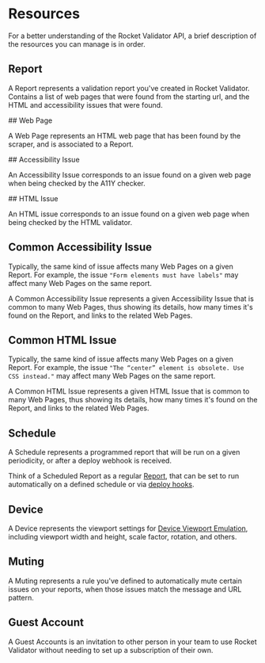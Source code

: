 # Resources

For a better understanding of the Rocket Validator API, a brief description of the resources you can manage is in order.

## Report

A Report represents a validation report you've created in Rocket Validator. Contains a list of web pages that were found from the starting url, and the HTML and accessibility issues that were found.

## Web Page

A Web Page represents an HTML web page that has been found by the scraper, and is associated to a Report.

## Accessibility Issue

An Accessibility Issue corresponds to an issue found on a given web page when being checked by the A11Y checker.

## HTML Issue

An HTML issue corresponds to an issue found on a given web page when being checked by the HTML validator.

## Common Accessibility Issue

Typically, the same kind of issue affects many Web Pages on a given Report. For example, the issue `"Form elements must have labels"` may affect many Web Pages on the same report.

A Common Accessibility Issue represents a given Accessibility Issue that is common to many Web Pages, thus showing its details, how many times it's found on the Report, and links to the related Web Pages.

## Common HTML Issue

Typically, the same kind of issue affects many Web Pages on a given Report. For example, the issue `"The “center” element is obsolete. Use CSS instead."` may affect many Web Pages on the same report.

A Common HTML Issue represents a given HTML Issue that is common to many Web Pages, thus showing its details, how many times it's found on the Report, and links to the related Web Pages.

## Schedule

A Schedule represents a programmed report that will be run on a given periodicity, or after a deploy webhook is received.

Think of a Scheduled Report as a regular <a href="#report">Report</a>, that can be set to run automatically on a defined schedule or via <a href="deploy-hooks.md">deploy hooks</a>.

## Device

A Device represents the viewport settings for <a href="device-viewport-emulation">Device Viewport Emulation</a>, including viewport width and height, scale factor, rotation, and others.

## Muting

A Muting represents a rule you've defined to automatically mute certain issues on your reports, when those issues match the message and URL pattern.

## Guest Account

A Guest Accounts is an invitation to other person in your team to use Rocket Validator without needing to set up a subscription of their own.